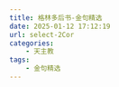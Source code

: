 ```yaml
---
title: 格林多后书-金句精选
date: 2025-01-12 17:12:19
url: select-2Cor
categories: 
    - 天主教
tags:
    - 金句精选
---
```

